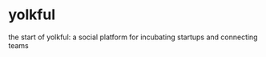 yolkful
=======

the start of yolkful: a social platform for incubating startups and connecting teams
